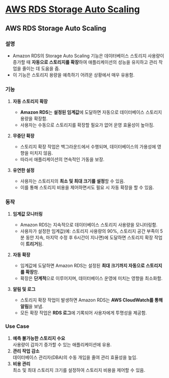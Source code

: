 # [AWS RDS Storage Auto Scaling](https://docs.aws.amazon.com/AmazonRDS/latest/UserGuide/USER_PIOPS.StorageTypes.html#USER_PIOPS.Autoscaling)

## AWS RDS Storage Auto Scaling

### 설명

* Amazon RDS의 Storage Auto Scaling 기능은 데이터베이스 스토리지 사용량이 증가할 때 **자동으로 스토리지를 확장**하여 애플리케이션의 성능을 유지하고 관리 작업을 줄이는 데 도움을 줌.  
* 이 기능은 스토리지 용량을 예측하기 어려운 상황에서 매우 유용함.

### 기능

1. **자동 스토리지 확장**

    * **Amazon RDS**는 **설정된 임계값**에 도달하면 자동으로 데이터베이스 스토리지 용량을 확장함.
    * 사용자는 수동으로 스토리지를 확장할 필요가 없어 운영 효율성이 높아짐.

2. **무중단 확장**

    * 스토리지 확장 작업은 백그라운드에서 수행되며, 데이터베이스의 가용성에 영향을 미치지 않음.
    * 따라서 애플리케이션의 연속적인 가동을 보장.

3. **유연한 설정**

    * 사용자는 스토리지의 **최소 및 최대 크기를 설정**할 수 있음.
    * 이를 통해 스토리지 비용을 제어하면서도 필요 시 자동 확장을 할 수 있음.

### 동작

1. **임계값 모니터링**

    * Amazon RDS는 지속적으로 데이터베이스 스토리지 사용량을 모니터링함.
    * 사용자가 설정한 임계값(예: 스토리지 사용량의 90%, 스토리지 공간 부족이 5분 동안 지속, 마지막 수정 후 6시간이 지나면)에 도달하면 스토리지 확장 작업이 **트리거**됨.

2. **자동 확장**

    * 임계값에 도달하면 Amazon RDS는 설정된 **최대 크기까지 자동으로 스토리지를 확장**함.
    * 확장은 **단계적**으로 이루어지며, 데이터베이스 운영에 미치는 영향을 최소화함.

3. **알림 및 로그**

    * 스토리지 확장 작업이 발생하면 Amazon RDS는 **AWS CloudWatch를 통해 알림**을 보냄.
    * 모든 확장 작업은 **RDS 로그**에 기록되어 사용자에게 투명성을 제공함.

### Use Case

1. **예측 불가능한 스토리지 수요**  
사용량이 갑자기 증가할 수 있는 애플리케이션에 유용.
2. **관리 작업 감소**  
데이터베이스 관리자(DBA)의 수동 개입을 줄여 관리 효율성을 높임.
3. **비용 관리**  
최소 및 최대 스토리지 크기를 설정하여 스토리지 비용을 제어할 수 있음.